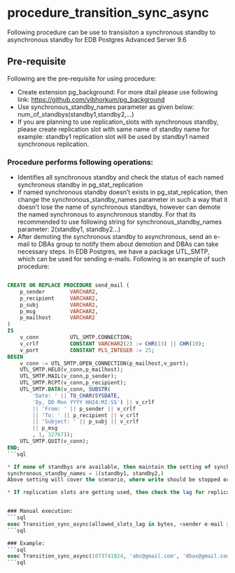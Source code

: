 # procedure_transition_sync_async
Following procedure can be use to transisiton a synchronous standby to asynchronous standby for EDB Postgres Advanced Server 9.6
## Pre-requisite
Following are the pre-requisite for using procedure:

* Create extension pg_background:
For more dtail please use following link:
https://github.com/vibhorkum/pg_background
* Use synchronous_standby_names parameter as given below:
    num_of_standbys(standby1,standby2,...)
* If you are planning to use replication_slots with synchronous standby, please create replication slot with same name of standby name for example: standby1 replication slot will be used by standby1 named synchronous replication.

### Procedure performs following operations:

* Identifies all synchronous standby and check the status of each named synchronous standby in pg_stat_replication
* If named synchronous standby doesn’t exists in pg_stat_replication, then change the synchronous_standby_names parameter in such a way that it doesn’t lose the name of synchronous standbys, however can demote the named synchronous to asynchronous standby. For that its recommended to use following string for synchronous_standby_names parameter:
	2(standby1, standby2…)
* After demoting the synchronous standby to asynchronous, send an e-mail to DBAs group to notify them about demotion and DBAs can take necessary steps. In EDB Postgres, we have a package UTL_SMTP, which can be used for sending e-mails. Following is an example of such procedure:
```sql

CREATE OR REPLACE PROCEDURE send_mail (
    p_sender        VARCHAR2,
    p_recipient     VARCHAR2,
    p_subj          VARCHAR2,
    p_msg           VARCHAR2,
    p_mailhost      VARCHAR2
)
IS
    v_conn          UTL_SMTP.CONNECTION;
    v_crlf          CONSTANT VARCHAR2(2) := CHR(13) || CHR(10);
    v_port          CONSTANT PLS_INTEGER := 25;
BEGIN
    v_conn := UTL_SMTP.OPEN_CONNECTION(p_mailhost,v_port);
    UTL_SMTP.HELO(v_conn,p_mailhost);
    UTL_SMTP.MAIL(v_conn,p_sender);
    UTL_SMTP.RCPT(v_conn,p_recipient);
    UTL_SMTP.DATA(v_conn, SUBSTR(
        'Date: ' || TO_CHAR(SYSDATE,
        'Dy, DD Mon YYYY HH24:MI:SS') || v_crlf
        || 'From: ' || p_sender || v_crlf
        || 'To: ' || p_recipient || v_crlf
        || 'Subject: ' || p_subj || v_crlf
        || p_msg
        , 1, 32767));
    UTL_SMTP.QUIT(v_conn);
END;
```sql

* If none of standbys are available, then maintain the setting of synchronous_standby_names as given below:
synchronous_standby_names = 1(standby1, standby2,)
Above setting will cover the scenario, where write should be stopped or should be in hanging state in case all standbys are down

* If replication slots are getting used, then check the lag for replication slots and reset the replication slots, so that we are not overloading pg_xlog. 


### Manual execution:
```sql
exec Transition_sync_async(allowed_slots_lag in bytes, <sender e-mail id>, <receiver email id>
```sql

### Example:
```sql
exec Transition_sync_async(1073741824, 'abc@gmail.com', 'dbas@gmail.com');
```sql
